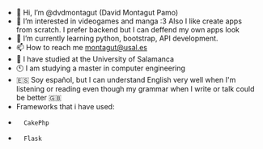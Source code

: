 - 👋 Hi, I’m @dvdmontagut (David Montagut Pamo)
- 👀 I’m interested in videogames and manga :3 Also I like create apps from scratch. I prefer backend but I can deffend my own apps look
- 🌱 I’m currently learning python, bootstrap, API development.
- 📫 How to reach me montagut@usal.es
- 📖 I have studied at the University of Salamanca
- 🕚 I am studying a master in computer engineering
- 🇪🇸 Soy español, but I can understand English very well when I'm listening or reading even though my grammar when I write or talk could be better 🇬🇧
- Frameworks that i have used:
-       CakePhp
-       Flask
